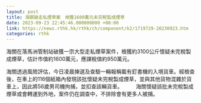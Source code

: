```yaml
---
layout: post
title: 海關破走私煙草案　檢獲1600萬元未完稅製成煙草
date: 2023-09-23 22:45:46.000000000 +08:00
link: https://news.rthk.hk/rthk/ch/component/k2/1719729-20230923.htm
categories: rthk
---
```


海關在落馬洲管制站破獲一宗大型走私煙草案件，檢獲約3100公斤懷疑未完稅製成煙草，估計市值約1600萬元，應課稅值約950萬元。

海關透過風險評估，今日凌晨揀選及查驗一輛報稱載有釘書機的入境貨車。經檢查後，在車上的116個紙箱內發現該批懷疑未完稅製成煙草，並與其他貨物混雜於貨車上，因此將56歲男司機拘捕，並扣查該輛貨車。
　　 
海關懷疑該批未完稅製成煙草或會轉運到外地，案件仍在調查中，不排除會有更多人被捕。
